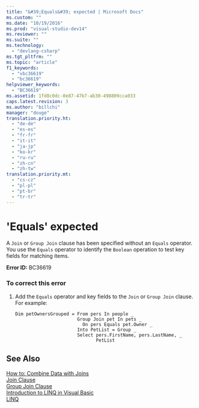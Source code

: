 ```yaml
---
title: "&#39;Equals&#39; expected | Microsoft Docs"
ms.custom: ""
ms.date: "10/19/2016"
ms.prod: "visual-studio-dev14"
ms.reviewer: ""
ms.suite: ""
ms.technology: 
  - "devlang-csharp"
ms.tgt_pltfrm: ""
ms.topic: "article"
f1_keywords: 
  - "vbc36619"
  - "bc36619"
helpviewer_keywords: 
  - "BC36619"
ms.assetid: 1fd8c0dc-0e87-47b7-ab30-498809cca033
caps.latest.revision: 3
ms.author: "billchi"
manager: "douge"
translation.priority.ht: 
  - "de-de"
  - "es-es"
  - "fr-fr"
  - "it-it"
  - "ja-jp"
  - "ko-kr"
  - "ru-ru"
  - "zh-cn"
  - "zh-tw"
translation.priority.mt: 
  - "cs-cz"
  - "pl-pl"
  - "pt-br"
  - "tr-tr"
---
```

# &#39;Equals&#39; expected
A `Join` or `Group Join` clause has been specified without an `Equals` operator. You use the `Equals` operator to identify the `Boolean` operation to test key fields for matching items.  
  
 **Error ID:** BC36619  
  
### To correct this error  
  
1.  Add the `Equals` operator and key fields to the `Join` or `Group Join` clause. For example:  
  
    ```vb#  
    Dim petOwnersGrouped = From pers In people _  
                           Group Join pet In pets _  
                             On pers Equals pet.Owner _  
                           Into PetList = Group _  
                           Select pers.FirstName, pers.LastName, _  
                                  PetList  
    ```  
  
## See Also  
 [How to: Combine Data with Joins](../Topic/How%20to:%20Combine%20Data%20with%20LINQ%20by%20Using%20Joins%20\(Visual%20Basic\).md)   
 [Join Clause](../Topic/Join%20Clause%20\(Visual%20Basic\).md)   
 [Group Join Clause](../Topic/Group%20Join%20Clause%20\(Visual%20Basic\).md)   
 [Introduction to LINQ in Visual Basic](../Topic/Introduction%20to%20LINQ%20in%20Visual%20Basic.md)   
 [LINQ](../Topic/LINQ%20in%20Visual%20Basic.md)